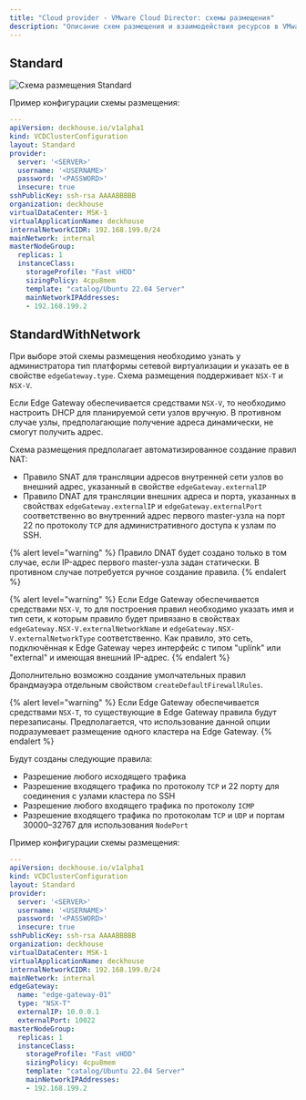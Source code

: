 ```yaml
---
title: "Cloud provider - VMware Cloud Director: схемы размещения"
description: "Описание схем размещения и взаимодействия ресурсов в VMware Cloud Director при работе облачного провайдера Deckhouse."
---
```


## Standard

![Схема размещения Standard](../../images/cloud-provider-vcd/vcd-standard.png)
<!--- Исходник: https://www.figma.com/design/T3ycFB7P6vZIL359UJAm7g/%D0%98%D0%BA%D0%BE%D0%BD%D0%BA%D0%B8-%D0%B8-%D1%81%D1%85%D0%B5%D0%BC%D1%8B?node-id=995-11247&t=IvETjbByf1MSQzcm-0 --->

Пример конфигурации схемы размещения:

```yaml
---
apiVersion: deckhouse.io/v1alpha1
kind: VCDClusterConfiguration
layout: Standard
provider:
  server: '<SERVER>'
  username: '<USERNAME>'
  password: '<PASSWORD>'
  insecure: true
sshPublicKey: ssh-rsa AAAABBBBB
organization: deckhouse
virtualDataCenter: MSK-1
virtualApplicationName: deckhouse
internalNetworkCIDR: 192.168.199.0/24
mainNetwork: internal
masterNodeGroup:
  replicas: 1
  instanceClass:
    storageProfile: "Fast vHDD"
    sizingPolicy: 4cpu8mem
    template: "catalog/Ubuntu 22.04 Server"
    mainNetworkIPAddresses:
    - 192.168.199.2
```

## StandardWithNetwork

При выборе этой схемы размещения необходимо узнать у администратора тип платформы сетевой виртуализации и указать ее в свойстве `edgeGateway.type`. Схема размещения поддерживает `NSX-T` и `NSX-V`.

Если Edge Gateway обеспечивается средствами `NSX-V`, то необходимо настроить DHCP для планируемой сети узлов вручную. В противном случае узлы, предполагающие получение адреса динамически, не смогут получить адрес.

Схема размещения предполагает автоматизированное создание правил NAT:

- Правило SNAT для трансляции адресов внутренней сети узлов во внешний адрес, указанный в свойстве `edgeGateway.externalIP`
- Правило DNAT для трансляции внешних адреса и порта, указанных в свойствах `edgeGateway.externalIP` и `edgeGateway.externalPort` соответственно во внутренний адрес первого master-узла на порт 22 по протоколу `TCP` для административного доступа к узлам по SSH.

{% alert level="warning" %}
Правило DNAT будет создано только в том случае, если IP-адрес первого master-узла задан статически. В противном случае потребуется ручное создание правила.
{% endalert %}

{% alert level="warning" %}
Если Edge Gateway обеспечивается средствами `NSX-V`, то для построения правил необходимо указать имя и тип сети, к которым правило будет привязано в свойствах `edgeGateway.NSX-V.externalNetworkName` и `edgeGateway.NSX-V.externalNetworkType` соответственно. Как правило, это сеть, подключённая к Edge Gateway через интерфейс с типом "uplink" или "external" и имеющая внешний IP-адрес.
{% endalert %}

Дополнительно возможно создание умолчательных правил брандмауэра отдельным свойством `createDefaultFirewallRules`.

{% alert level="warning" %}
Если Edge Gateway обеспечивается средствами `NSX-T`, то существующие в Edge Gateway правила будут перезаписаны. Предполагается, что использование данной опции подразумевает размещение одного кластера на Edge Gateway.
{% endalert %}

Будут созданы следующие правила:

- Разрешение любого исходящего трафика
- Разрешение входящего трафика по протоколу `TCP` и 22 порту для соединения с узлами кластера по SSH
- Разрешение любого входящего трафика по протоколу `ICMP`
- Разрешение входящего трафика по протоколам `TCP` и `UDP` и портам 30000–32767 для использования `NodePort`

Пример конфигурации схемы размещения:

```yaml
---
apiVersion: deckhouse.io/v1alpha1
kind: VCDClusterConfiguration
layout: Standard
provider:
  server: '<SERVER>'
  username: '<USERNAME>'
  password: '<PASSWORD>'
  insecure: true
sshPublicKey: ssh-rsa AAAABBBBB
organization: deckhouse
virtualDataCenter: MSK-1
virtualApplicationName: deckhouse
internalNetworkCIDR: 192.168.199.0/24
mainNetwork: internal
edgeGateway:
  name: "edge-gateway-01"
  type: "NSX-T"
  externalIP: 10.0.0.1
  externalPort: 10022
masterNodeGroup:
  replicas: 1
  instanceClass:
    storageProfile: "Fast vHDD"
    sizingPolicy: 4cpu8mem
    template: "catalog/Ubuntu 22.04 Server"
    mainNetworkIPAddresses:
    - 192.168.199.2
```
